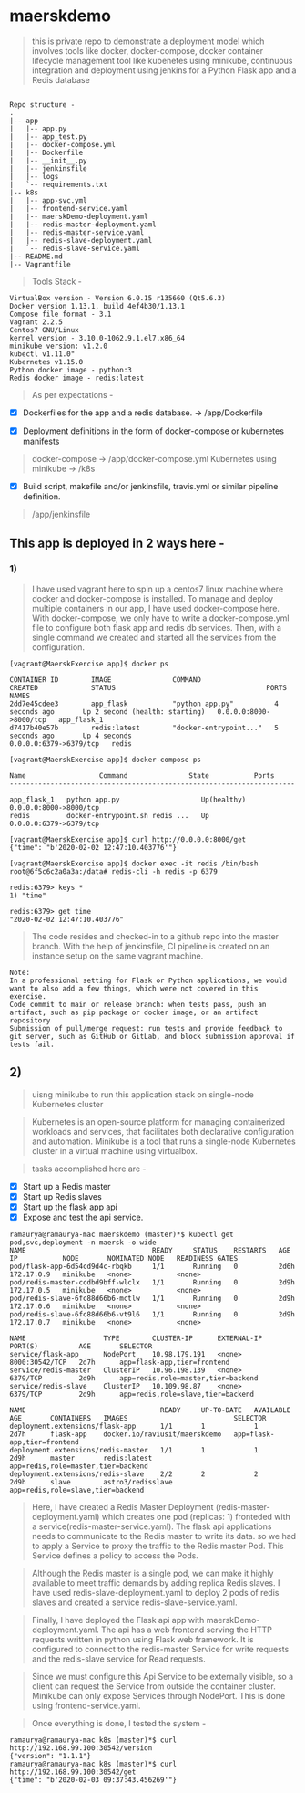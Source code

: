 # maerskdemo
> this is private repo to demonstrate a deployment model which involves tools like docker, docker-compose, docker container lifecycle management tool like kubenetes using minikube, continuous integration and deployment using jenkins for a Python Flask app and a Redis database

```

Repo structure - 
.
|-- app
|   |-- app.py
|   |-- app_test.py
|   |-- docker-compose.yml
|   |-- Dockerfile
|   |-- __init__.py
|   |-- jenkinsfile
|   |-- logs
|   `-- requirements.txt
|-- k8s
|   |-- app-svc.yml
|   |-- frontend-service.yaml
|   |-- maerskDemo-deployment.yaml
|   |-- redis-master-deployment.yaml
|   |-- redis-master-service.yaml
|   |-- redis-slave-deployment.yaml
|   `-- redis-slave-service.yaml
|-- README.md
|-- Vagrantfile

```

> Tools Stack - 
```
VirtualBox version - Version 6.0.15 r135660 (Qt5.6.3)
Docker version 1.13.1, build 4ef4b30/1.13.1
Compose file format - 3.1	     
Vagrant 2.2.5
Centos7 GNU/Linux
kernel version - 3.10.0-1062.9.1.el7.x86_64
minikube version: v1.2.0
kubectl v1.11.0"
Kubernetes v1.15.0
Python docker image - python:3
Redis docker image - redis:latest
```

> As per expectations - 

- [x] Dockerfiles for the app and a redis database. -> /app/Dockerfile

- [x] Deployment definitions in the form of docker-compose or kubernetes manifests 
> docker-compose -> /app/docker-compose.yml 
> Kubernetes using minikube -> /k8s
- [x] Build script, makefile and/or jenkinsfile, travis.yml or similar pipeline definition.
> /app/jenkinsfile

## This app is deployed in 2 ways here -

### 1) 
> I have used vagrant here to spin up a centos7 linux machine where docker and docker-compose is installed. 
> To manage and deploy multiple containers in our app, I have used docker-compose here. 
> With docker-compose, we only have to write a docker-compose.yml file to configure both flask app and redis db services. 
> Then, with a single command we created and started all the services from the configuration.

```
[vagrant@MaerskExercise app]$ docker ps

CONTAINER ID        IMAGE               COMMAND                  CREATED             STATUS                                     PORTS                    NAMES
2dd7e45cdee3        app_flask           "python app.py"          4 seconds ago       Up 2 second (health: starting)   0.0.0.0:8000->8000/tcp   app_flask_1
d7417b40e57b        redis:latest        "docker-entrypoint..."   5 seconds ago       Up 4 seconds                               0.0.0.0:6379->6379/tcp   redis
```
```
[vagrant@MaerskExercise app]$ docker-compose ps

Name                  Command               State           Ports
-----------------------------------------------------------------------------
app_flask_1   python app.py                    Up(healthy)      0.0.0.0:8000->8000/tcp
redis         docker-entrypoint.sh redis ...   Up               0.0.0.0:6379->6379/tcp

```
```
[vagrant@MaerskExercise app]$ curl http://0.0.0.0:8000/get
{"time": "b'2020-02-02 12:47:10.403776'"}
```
```
[vagrant@MaerskExercise app]$ docker exec -it redis /bin/bash
root@6f5c6c2a0a3a:/data# redis-cli -h redis -p 6379

redis:6379> keys *
1) "time"

redis:6379> get time
"2020-02-02 12:47:10.403776"
```

> The code resides and checked-in to a github repo into the master branch. 
> With the help of jenkinsfile, CI pipeline is created on an instance setup on the same vagrant machine. 

```
Note: 
In a professional setting for Flask or Python applications, we would want to also add a few things, which were not covered in this exercise.
Code commit to main or release branch: when tests pass, push an artifact, such as pip package or docker image, or an artifact repository
Submission of pull/merge request: run tests and provide feedback to git server, such as GitHub or GitLab, and block submission approval if tests fail.
```

## 2) 

> uisng minikube to run this application stack on single-node Kubernetes cluster

> Kubernetes is an open-source platform for managing containerized workloads and services, that facilitates both declarative configuration and automation.
> Minikube is a tool that runs a single-node Kubernetes cluster in a virtual machine using virtualbox.

> tasks accomplished here are -
- [x] Start up a Redis master
- [x] Start up Redis slaves
- [x] Start up the flask app api
- [x] Expose and test the api service.

```
ramaurya@ramaurya-mac maerskdemo (master)*$ kubectl get pod,svc,deployment -n maersk -o wide
NAME                               READY     STATUS    RESTARTS   AGE       IP           NODE       NOMINATED NODE   READINESS GATES
pod/flask-app-6d54cd9d4c-rbqkb     1/1       Running   0          2d6h      172.17.0.9   minikube   <none>           <none>
pod/redis-master-ccdbd9bff-wlclx   1/1       Running   0          2d9h      172.17.0.5   minikube   <none>           <none>
pod/redis-slave-6fc88d66b6-mctlw   1/1       Running   0          2d9h      172.17.0.6   minikube   <none>           <none>
pod/redis-slave-6fc88d66b6-vt9l6   1/1       Running   0          2d9h      172.17.0.7   minikube   <none>           <none>

NAME                   TYPE        CLUSTER-IP      EXTERNAL-IP   PORT(S)          AGE       SELECTOR
service/flask-app      NodePort    10.98.179.191   <none>        8000:30542/TCP   2d7h      app=flask-app,tier=frontend
service/redis-master   ClusterIP   10.96.198.139   <none>        6379/TCP         2d9h      app=redis,role=master,tier=backend
service/redis-slave    ClusterIP   10.109.98.87    <none>        6379/TCP         2d9h      app=redis,role=slave,tier=backend

NAME                                 READY     UP-TO-DATE   AVAILABLE   AGE       CONTAINERS   IMAGES                          SELECTOR
deployment.extensions/flask-app      1/1       1            1           2d7h      flask-app    docker.io/raviusit/maerskdemo   app=flask-app,tier=frontend
deployment.extensions/redis-master   1/1       1            1           2d9h      master       redis:latest                    app=redis,role=master,tier=backend
deployment.extensions/redis-slave    2/2       2            2           2d9h      slave        astro3/redisslave               app=redis,role=slave,tier=backend
```

> Here, I have created a Redis Master Deployment (redis-master-deployment.yaml) which creates one pod (replicas: 1) fronteded with a service(redis-master-service.yaml).
> The flask api applications needs to communicate to the Redis master to write its data. so we had to apply a Service to proxy the traffic to the Redis master Pod. This Service defines a policy to access the Pods.

> Although the Redis master is a single pod, we can make it highly available to meet traffic demands by adding replica Redis slaves.
> I have used redis-slave-deployment.yaml to deploy 2 pods of redis slaves and created a service redis-slave-service.yaml.

> Finally, I have deployed the Flask api app with maerskDemo-deployment.yaml. The api has a web frontend serving the HTTP requests written in python using Flask web framework. It is configured to connect to the redis-master Service for write requests and the redis-slave service for Read requests.

> Since we must configure this Api Service to be externally visible, so a client can request the Service from outside the container cluster. Minikube can only expose Services through NodePort. This is done using frontend-service.yaml.

> Once everything is done, I tested the system - 

```
ramaurya@ramaurya-mac k8s (master)*$ curl http://192.168.99.100:30542/version
{"version": "1.1.1"}
ramaurya@ramaurya-mac k8s (master)*$ curl http://192.168.99.100:30542/get
{"time": "b'2020-02-03 09:37:43.456269'"}
```




